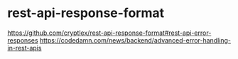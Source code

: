 # rest-api-response-format
https://github.com/cryptlex/rest-api-response-format#rest-api-error-responses
https://codedamn.com/news/backend/advanced-error-handling-in-rest-apis
